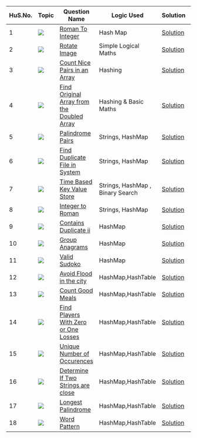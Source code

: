 HuS.No. | Topic | Question Name | Logic Used | Solution | Status |
------|---------------|------------|-------|------|------|
1 | ![](https://img.shields.io/badge/HashMaps-f0772b?style=for-the-badge&logo=array&logoColor=black) | [Roman To Integer](https://leetcode.com/problems/roman-to-integer/) | Hash Map | [Solution](https://github.com/himanshugupta09/LEETCODE_SOLUTIONS/blob/main/HashMaps_problems/Roman%20To%20Integer.cpp) | ✅ |
2 | ![](https://img.shields.io/badge/HashMaps-f0772b?style=for-the-badge&logo=array&logoColor=black) | [Rotate Image](https://leetcode.com/problems/rotate-image/) | Simple Logical Maths | [Solution](https://github.com/himanshugupta09/LEETCODE_SOLUTIONS/blob/main/HashMaps_problems/Rotate%20Image.py) | ✅ |
3 | ![](https://img.shields.io/badge/HashMaps-f0772b?style=for-the-badge&logo=array&logoColor=black) | [Count Nice Pairs in an Array](https://leetcode.com/problems/count-nice-pairs-in-an-array/) | Hashing| [Solution](https://github.com/himanshugupta09/LEETCODE_SOLUTIONS/blob/main/HashMaps_problems/Count%20Nice%20Pairs%20in%20an%20Array.cpp) | ✅ |
4 | ![](https://img.shields.io/badge/HashMaps-f0772b?style=for-the-badge&logo=array&logoColor=black) | [Find Original Array from the Doubled Array](https://leetcode.com/problems/find-original-array-from-doubled-array/) |Hashing & Basic Maths | [Solution](https://github.com/himanshugupta09/LEETCODE_SOLUTIONS/blob/main/HashMaps_problems/Find%20Original%20Array%20From%20Doubled%20Array.cpp) | ✅ |
5 | ![](https://img.shields.io/badge/HashMaps-f0772b?style=for-the-badge&logo=array&logoColor=black) | [Palindrome Pairs](https://leetcode.com/problems/palindrome-pairs/) |Strings, HashMap | [Solution](https://github.com/himanshugupta09/LEETCODE_SOLUTIONS/blob/main/HashMaps_problems/Palindrome%20Pairs.cpp) | ✅ |
6 | ![](https://img.shields.io/badge/HashMaps-f0772b?style=for-the-badge&logo=array&logoColor=black) | [Find Duplicate File in System](https://leetcode.com/problems/find-duplicate-file-in-system/) |Strings, HashMap | [Solution](https://github.com/himanshugupta09/LEETCODE_SOLUTIONS/blob/main/HashMaps_problems/Find%20Duplicate%20File%20in%20a%20System.cpp) | ✅ |
7 | ![](https://img.shields.io/badge/HashMaps-f0772b?style=for-the-badge&logo=array&logoColor=black) | [Time Based Key Value Store](https://leetcode.com/problems/time-based-key-value-store/) |Strings, HashMap , Binary Search| [Solution](https://github.com/himanshugupta09/LEETCODE_SOLUTIONS/blob/main/HashMaps_problems/time-based-key-value-store.cpp) | ✅ |
8 | ![](https://img.shields.io/badge/HashMaps-f0772b?style=for-the-badge&logo=array&logoColor=black) | [Integer to Roman](https://leetcode.com/problems/integer-to-roman/) |Strings, HashMap | [Solution](https://github.com/himanshugupta09/LEETCODE_SOLUTIONS/blob/main/HashMaps_problems/integer-to-roman.cpp) | ✅ |
9 | ![](https://img.shields.io/badge/HashMaps-f0772b?style=for-the-badge&logo=array&logoColor=black) | [Contains Duplicate ii](https://leetcode.com/problems/contains-duplicate-ii/) | HashMap | [Solution](https://github.com/himanshugupta09/LEETCODE_SOLUTIONS/blob/main/HashMaps_problems/contains-duplicate-ii.cpp) | ✅ |
10 | ![](https://img.shields.io/badge/HashMaps-f0772b?style=for-the-badge&logo=array&logoColor=black) | [Group Anagrams](https://leetcode.com/problems/group-anagrams/) | HashMap | [Solution](https://github.com/himanshugupta09/LEETCODE_SOLUTIONS/blob/main/HashMaps_problems/group-anagrams.cpp) | ✅ |
11 | ![](https://img.shields.io/badge/HashMaps-f0772b?style=for-the-badge&logo=array&logoColor=black) | [Valid Sudoko](https://leetcode.com/problems/valid-sudoko/) | HashMap | [Solution](https://github.com/himanshugupta09/LEETCODE_SOLUTIONS/blob/main/HashMaps_problems/valid-sudoko.cpp) | ✅ |
12 | ![](https://img.shields.io/badge/HashMaps-f0772b?style=for-the-badge&logo=array&logoColor=black) | [Avoid Flood in the city](https://leetcode.com/problems/avoid-flood-in-the-city/) | HashMap,HashTable | [Solution](https://github.com/himanshugupta09/LEETCODE_SOLUTIONS/blob/main/HashMaps_problems/avoid-flood-in-the-city.cpp) | ✅ |
13 | ![](https://img.shields.io/badge/HashMaps-f0772b?style=for-the-badge&logo=array&logoColor=black) | [Count Good Meals](https://leetcode.com/problems/count-good-meals/) | HashMap,HashTable | [Solution](https://github.com/himanshugupta09/LEETCODE_SOLUTIONS/blob/main/HashMaps_problems/count-good-meals.cpp) | ✅ |
14 | ![](https://img.shields.io/badge/HashMaps-f0772b?style=for-the-badge&logo=array&logoColor=black) | [Find Players With Zero or One Losses](https://leetcode.com/problems/find-players-with-zero-or-one-losses/) | HashMap,HashTable | [Solution](https://github.com/himanshugupta09/LEETCODE_SOLUTIONS/blob/main/HashMaps_problems/find-players-with-zero-or-one-losses.cpp) | ✅ |
15 | ![](https://img.shields.io/badge/HashMaps-f0772b?style=for-the-badge&logo=array&logoColor=black) | [Unique Number of Occurences](https://leetcode.com/problems/unique-number-of-occurrences/description/) | HashMap,HashTable | [Solution](https://github.com/himanshugupta09/LEETCODE_SOLUTIONS/blob/main/HashMaps_problems/unique-number-of-occurences.cpp) | ✅ |
16 | ![](https://img.shields.io/badge/HashMaps-f0772b?style=for-the-badge&logo=array&logoColor=black) | [Determine If Two Strings are close](https://leetcode.com/problems/determine-if-two-strings-are-close/description/) | HashMap,HashTable | [Solution](https://github.com/himanshugupta09/LEETCODE_SOLUTIONS/blob/main/HashMaps_problems/determine-if-two-strings-are-close.cpp) | ✅ |
17 | ![](https://img.shields.io/badge/HashMaps-f0772b?style=for-the-badge&logo=array&logoColor=black) | [Longest Palindrome](https://leetcode.com/problems/longest-palindrome/description/) | HashMap,HashTable | [Solution](https://github.com/himanshugupta09/LEETCODE_SOLUTIONS/blob/main/HashMaps_problems/longest-palindrome.cpp) | ✅ |
18 | ![](https://img.shields.io/badge/HashMaps-f0772b?style=for-the-badge&logo=array&logoColor=black) | [Word Pattern](https://leetcode.com/problems/word-pattern/description/) | HashMap,HashTable | [Solution](https://github.com/himanshugupta09/LEETCODE_SOLUTIONS/blob/main/HashMaps_problems/word-pattern.py) | ✅ |





